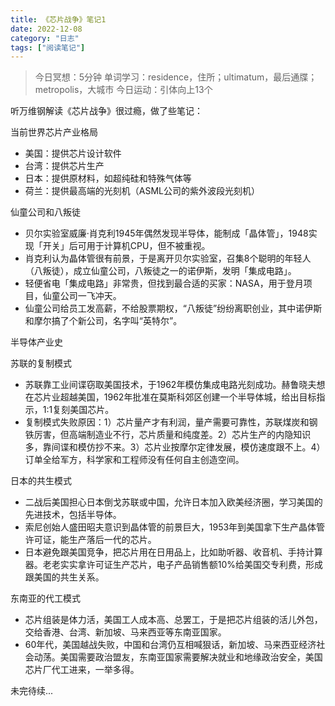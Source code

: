 ```yaml
---
title: 《芯片战争》笔记1
date: 2022-12-08
category: "日志"
tags: ["阅读笔记"]
---
```


> 今日冥想：5分钟
> 单词学习：residence，住所；ultimatum，最后通牒；metropolis，大城市
> 今日运动：引体向上13个

听万维钢解读《芯片战争》很过瘾，做了些笔记：

当前世界芯片产业格局
- 美国：提供芯片设计软件
- 台湾：提供芯片生产
- 日本：提供原材料，如超纯硅和特殊气体等
- 荷兰：提供最高端的光刻机（ASML公司的紫外波段光刻机）

仙童公司和八叛徒
- 贝尔实验室威廉·肖克利1945年偶然发现半导体，能制成「晶体管」，1948实现「开关」后可用于计算机CPU，但不被重视。
- 肖克利认为晶体管很有前景，于是离开贝尔实验室，召集8个聪明的年轻人（八叛徒），成立仙童公司，八叛徒之一的诺伊斯，发明「集成电路」。
- 轻便省电「集成电路」非常贵，但找到最合适的买家：NASA，用于登月项目，仙童公司一飞冲天。
- 仙童公司给员工发高薪，不给股票期权，“八叛徒”纷纷离职创业，其中诺伊斯和摩尔搞了个新公司，名字叫“英特尔”。

半导体产业史

苏联的复制模式
- 苏联靠工业间谍窃取美国技术，于1962年模仿集成电路光刻成功。赫鲁晓夫想在芯片业超越美国，1962年批准在莫斯科郊区创建一个半导体城，给出目标指示，1:1复刻美国芯片。
- 复制模式失败原因：1）芯片量产才有利润，量产需要可靠性，苏联煤炭和钢铁厉害，但高端制造业不行，芯片质量和纯度差。2）芯片生产的内隐知识多，靠间谍和模仿抄不来。3）芯片业按摩尔定律发展，模仿速度跟不上。4）订单全给军方，科学家和工程师没有任何自主创造空间。

日本的共生模式
- 二战后美国担心日本倒戈苏联或中国，允许日本加入欧美经济圈，学习美国的先进技术，包括半导体。
- 索尼创始人盛田昭夫意识到晶体管的前景巨大，1953年到美国拿下生产晶体管许可证，能生产落后一代的芯片。
- 日本避免跟美国竞争，把芯片用在日用品上，比如助听器、收音机、手持计算器。老老实实拿许可证生产芯片，电子产品销售额10%给美国交专利费，形成跟美国的共生关系。

东南亚的代工模式
- 芯片组装是体力活，美国工人成本高、总罢工，于是把芯片组装的活儿外包，交给香港、台湾、新加坡、马来西亚等东南亚国家。
- 60年代，美国越战失败，中国和台湾仍互相喊狠话，新加坡、马来西亚经济社会动荡。美国需要政治盟友，东南亚国家需要解决就业和地缘政治安全，美国芯片厂代工进来，一举多得。

未完待续...

